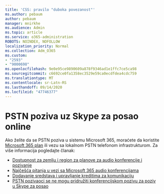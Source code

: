 ```yaml
---
title: 'CSS: pravilo "duboka povezanost"'
ms.author: pebaum
author: pebaum
manager: mnirkhe
ms.audience: Admin
ms.topic: article
ms.service: o365-administration
ROBOTS: NOINDEX, NOFOLLOW
localization_priority: Normal
ms.collection: Adm_O365
ms.custom:
- "2593"
- "9000698"
ms.openlocfilehash: 9e0e95ce9890609a878f9346ad1e1ffc7ce5ca98
ms.sourcegitcommit: c6692ce0fa1358ec3529e59ca0ecdfdea4cdc759
ms.translationtype: MT
ms.contentlocale: sr-Latn-RS
ms.lasthandoff: 09/14/2020
ms.locfileid: "47746377"
---
```

# <a name="pstn-calling-with-skype-for-business-online"></a>PSTN poziva uz Skype za posao online

Ako želite da se PSTN poziva u sistemu Microsoft 365, moraćete da koristite [Microsoft 365 plan](https://docs.microsoft.com/microsoftteams/what-is-phone-system-in-office-365#more-about-calling-plans) ili vezu sa lokalnom PSTN telefonom infrastrukturom. Za više informacija pogledajte članak:

- [Dostupnost za zemlju i region za planove za audio konferencije i pozivanje](https://docs.microsoft.com/microsoftteams/country-and-region-availability-for-audio-conferencing-and-calling-plans/country-and-region-availability-for-audio-conferencing-and-calling-plans)
- [Najčešća pitanja u vezi sa Microsoft 365 audio konferencijama](https://docs.microsoft.com/microsoftteams/audio-conferencing-common-questions)
- [Dodavanje sredstava i upravljanje kreditima za komunikaciju](https://docs.microsoft.com/microsoftteams/add-funds-and-manage-communications-credits)
- [PSTN pozivaoci se ne mogu pridružiti konferencijskom pozivu za poziv u Skype za posao](https://docs.microsoft.com/SkypeForBusiness/troubleshoot/online-conferencing/pstn-callers-cant-join-dial-in-call)
